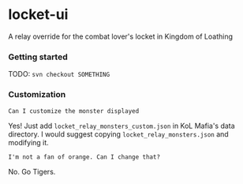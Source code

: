 # locket-ui
A relay override for the combat lover's locket in Kingdom of Loathing

### Getting started
TODO: `svn checkout SOMETHING`

### Customization
```
Can I customize the monster displayed
```
Yes! Just add `locket_relay_monsters_custom.json` in KoL Mafia's data directory. I would suggest copying `locket_relay_monsters.json` and modifying it.
```
I'm not a fan of orange. Can I change that?
```
No. Go Tigers.
